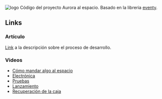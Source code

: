 ![logo](https://user-images.githubusercontent.com/17937384/185706510-525fe578-95a3-4f89-b1db-05ce56358848.svg)
Código del proyecto Aurora al espacio. Basado en la libreria [eventy](https://github.com/eryxcoop/eventy).

## Links

### Artículo
[Link](https://medium.com/eryxcoop/c%C3%B3mo-medir-cosas-en-el-espacio-cb6d1ae8bb6c) a la descripción sobre el proceso de desarrollo.

### Videos
- [Cómo mandar algo al espacio](https://www.youtube.com/watch?v=nx2fH6yew1A)
- [Electrónica](https://www.youtube.com/watch?v=VbXCCnpZB0A)
- [Pruebas](https://www.youtube.com/watch?v=9GSACYtk8bs)
- [Lanzamiento](https://www.youtube.com/watch?v=3w_8WfwKk-A)
- [Recuperación de la caja](https://www.youtube.com/watch?v=o7fDTf0Me3I)
